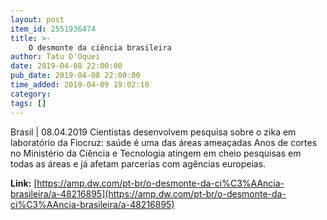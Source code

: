 ```yaml
---
layout: post
item_id: 2551936474
title: >-
    O desmonte da ciência brasileira
author: Tatu D'Oquei
date: 2019-04-08 22:00:00
pub_date: 2019-04-08 22:00:00
time_added: 2019-04-09 19:02:10
category: 
tags: []
---
```


Brasil | 08.04.2019 Cientistas desenvolvem pesquisa sobre o zika em laboratório da Fiocruz: saúde é uma das áreas ameaçadas Anos de cortes no Ministério da Ciência e Tecnologia atingem em cheio pesquisas em todas as áreas e já afetam parcerias com agências europeias.

**Link:** [https://amp.dw.com/pt-br/o-desmonte-da-ci%C3%AAncia-brasileira/a-48216895](https://amp.dw.com/pt-br/o-desmonte-da-ci%C3%AAncia-brasileira/a-48216895)

